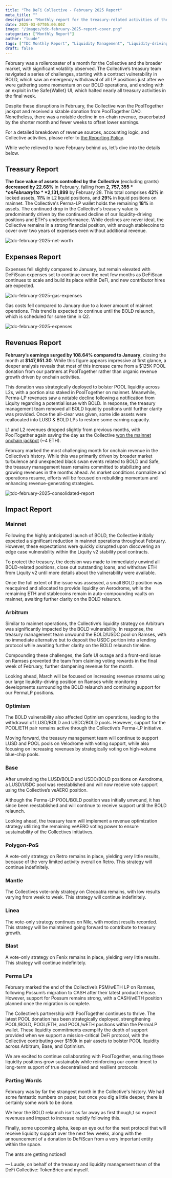 ```yaml
---
title: "The DeFi Collective - February 2025 Report"
meta_title: ""
description: "Monthly report for the treasury-related activities of the Collective in February."
date: 2025-03-07T05:00:00Z
image: "/images/tdc-february-2025-report-cover.png"
categories: ["Monthly Report"]
author: "luude"
tags: ["TDC Monthly Report", "Liquidity Management", "Liquidity-driving Tokens", "Collective"]
draft: false
---
```


February was a rollercoaster of a month for the Collective and the broader market, with significant volatility observed. The Collective’s treasury team navigated a series of challenges, starting with a contract vulnerability in BOLD, which saw an emergency withdrawal of all LP positions just after we were gathering some momentum on our BOLD operations, and ending with an exploit in the Safe{Wallet} UI, which halted nearly all treasury activities in the final week.

Despite these disruptions in February, the Collective won the PoolTogether jackpot and received a sizable donation from PoolTogether DAO. Nonetheless, there was a notable decline in on-chain revenue, exacerbated by the shorter month and fewer weeks to offset lower earnings.

For a detailed breakdown of revenue sources, accounting logic, and Collective activities, please refer to [the Reporting Policy](https://deficollective.org/reporting-policy/).

While we’re relieved to have February behind us, let’s dive into the details below.


## Treasury Report

**The face value of assets controlled by the Collective** (excluding grants) **decreased by 22.68%** in February, falling from **$2,757,355** on February 1 to **$2,131,899** by February 28. This total comprises **42%** in locked assets, **11%** in L2 liquid positions, and **29%** in liquid positions on mainnet. The Collective's Perma-LP wallet holds the remaining **18%** in assets. The continued drop in the Collective's treasury value is predominantly driven by the continued decline of our liquidity-driving positions and ETH's underperformance. While declines are never ideal, the Collective remains in a strong financial position, with enough stablecoins to cover over two years of expenses even without additional revenue.

![tdc-february-2025-net-worth](https://raw.githubusercontent.com/deficollective/deficollective.github.io/main/assets/images/tdc-february-2025-report/networth.png)


## Expenses Report

Expenses fell slightly compared to January, but remain elevated with DeFiScan expenses set to continue over the next few months as DeFiScan continues to scale and build its place within DeFi, and new contributor hires are expected.

![tdc-february-2025-gas-expenses](https://raw.githubusercontent.com/deficollective/deficollective.github.io/main/assets/images/tdc-february-2025-report/gas-expenses.png)

Gas costs fell compared to January due to a lower amount of mainnet operations. This trend is expected to continue until the BOLD relaunch, which is scheduled for some time in Q2.

![tdc-february-2025-expenses](https://raw.githubusercontent.com/deficollective/deficollective.github.io/main/assets/images/tdc-february-2025-report/expenses.png)

## Revenues Report

**February’s earnings surged by 108.64% compared to January**, closing the month at **$147,951.30**. While this figure appears impressive at first glance, a deeper analysis reveals that most of this increase came from a $125K POOL donation from our partners at PoolTogether rather than organic revenue growth driven by onchain activities.

This donation was strategically deployed to bolster POOL liquidity across L2s, with a portion also staked in PoolTogether on mainnet. Meanwhile, Perma-LP revenues saw a notable decline following a notification from Liquity regarding a potential issue with BOLD. In response, the treasury management team removed all BOLD liquidity positions until further clarity was provided. Once the all-clear was given, some idle assets were reallocated into LUSD & BOLD LPs to restore some earning capacity.

L1 and L2 revenues dropped slightly from previous months, with PoolTogether again saving the day as the Collective [won the mainnet onchain jackpot](https://etherscan.io/tx/0xa74219600a222bab57a548c3a79d25cc16fc26afdfe3adecb60f2b8bb1363f4d) (~4 ETH).

February marked the most challenging month for onchain revenue in the Collective’s history. While this was primarily driven by broader market turbulence and unexpected black swan events related to BOLD and Safe, the treasury management team remains committed to stabilizing and growing revenues in the months ahead. As market conditions normalize and operations resume, efforts will be focused on rebuilding momentum and enhancing revenue-generating strategies.

![tdc-february-2025-consolidated-report](https://raw.githubusercontent.com/deficollective/deficollective.github.io/main/assets/images/tdc-february-2025-report/consolidated-report.png)


## Impact Report


### Mainnet

Following the highly anticipated launch of BOLD, the Collective initially expected a significant reduction in mainnet operations throughout February. However, these expectations were quickly disrupted upon discovering an edge case vulnerability within the Liquity v2 stability pool contracts.

To protect the treasury, the decision was made to immediately unwind all BOLD-related positions, close out outstanding loans, and withdraw ETH from Liquity v2 until more details about the vulnerability were available.

Once the full extent of the issue was assessed, a small BOLD position was reacquired and allocated to provide liquidity on Aerodrome, while the remaining ETH and stablecoins remain in auto-compounding vaults on mainnet, awaiting further clarity on the BOLD relaunch.


### Arbitrum

Similar to mainnet operations, the Collective’s liquidity strategy on Arbitrum was significantly impacted by the BOLD vulnerability. In response, the treasury management team unwound the BOLD/USDC pool on Ramses, with no immediate alternative but to deposit the USDC portion into a lending protocol while awaiting further clarity on the BOLD relaunch timeline.

Compounding these challenges, the Safe UI outage and a front-end issue on Ramses prevented the team from claiming voting rewards in the final week of February, further dampening revenue for the month.

Looking ahead, March will be focused on increasing revenue streams using our large liquidity-driving position on Ramses while monitoring developments surrounding the BOLD relaunch and continuing support for our PermaLP positions.


### Optimism

The BOLD vulnerability also affected Optimism operations, leading to the withdrawal of LUSD/BOLD and USDC/BOLD pools. However, support for the POOL/ETH pair remains active through the Collective’s Perma-LP initiative.

Moving forward, the treasury management team will continue to support LUSD and POOL pools on Velodrome with voting support, while also focusing on increasing revenues by strategically voting on high-volume blue-chip pools.


### Base

After unwinding the LUSD/BOLD and USDC/BOLD positions on Aerodrome, a LUSD/USDC pool was reestablished and will now receive vote support using the Collective’s veAERO position.

Although the Perma-LP POOL/BOLD position was initially unwound, it has since been reestablished and will continue to receive support until the BOLD relaunch.

Looking ahead, the treasury team will implement a revenue optimization strategy utilizing the remaining veAERO voting power to ensure sustainability of the Collectives initiatives.


### Polygon-PoS

A vote-only strategy on Retro remains in place, yielding very little results, because of the very limited activity overall on Retro. This strategy will continue indefinitely.


### Mantle

The Collectives vote-only strategy on Cleopatra remains, with low results varying from week to week. This strategy will continue indefinitely.


### Linea

The vote-only strategy continues on Nile, with modest results recorded. This strategy will be maintained going forward to contribute to treasury growth.


### Blast

A vote-only strategy on Fenix remains in place, yielding very little results. This strategy will continue indefinitely.


### Perma LPs

February marked the end of the Collective’s PSM/wETH LP on Ramses, following Possum’s migration to CASH after their latest product release. However, support for Possum remains strong, with a CASH/wETH position planned once the migration is complete.

The Collective’s partnership with PoolTogether continues to thrive. The latest POOL donation has been strategically deployed, strengthening POOL/BOLD, POOL/ETH, and POOL/wETH positions within the PermaLP wallet. These liquidity commitments exemplify the depth of support provided when we support a mission-critical DeFi protocol, with the Collective contributing over $150k in pair assets to bolster POOL liquidity across Arbitrum, Base, and Optimism.

We are excited to continue collaborating with PoolTogether, ensuring these liquidity positions grow sustainably while reinforcing our commitment to long-term support of true decentralised and resilient protocols.


### Parting Words

February was by far the strangest month in the Collective's history. We had some fantastic numbers on paper, but once you dig a little deeper, there is certainly some work to be done.

We hear the BOLD relaunch isn't as far away as first though,t so expect revenues and impact to increase rapidly following this.

Finally, some upcoming alpha, keep an eye out for the next protocol that will receive liquidity support over the next few weeks, along with the announcement of a donation to DeFiScan from a very important entity within the space.

The ants are getting noticed!

— Luude, on behalf of the treasury and liquidity management team of the DeFi Collective: TokenBrice and myself. 
